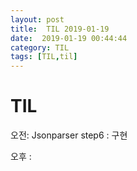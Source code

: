 ```yaml
---
layout: post
title:  TIL 2019-01-19
date:  2019-01-19 00:44:44
category: TIL
tags: [TIL,til]
---
```


# TIL

오전:  Jsonparser step6 : 구현

오후 : 

